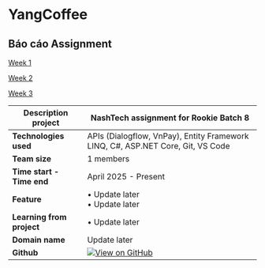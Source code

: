 # YangCoffee

## Báo cáo Assignment
[Week 1](https://www.youtube.com/watch?v=Jeq3mV-W0dM)

[Week 2](https://youtu.be/h1BrfNP_fvo)

[Week 3](https://youtu.be/-243bAuzXCk)

| **Description project**   | NashTech assignment for Rookie Batch 8 |
| ------------------------- | ----------------------------------------------------------------------------------------------------------------------------------------------------------------------------------------------------------------------------------------------------------------------------------------------------------------------------------------------------------- |
| **Technologies used**     | APIs (Dialogflow, VnPay), Entity Framework LINQ, C#, ASP.NET Core, Git, VS Code |                                                                                                                                                                                                                                                                                            
| **Team size**             | 1 members |                                                                                                                                                                                                                                                                                                                                      
| **Time start - Time end** | April 2025 - Present  |                                                                                                                                                                                                                                                                                                                                    
| **Feature**        | • Update later <br>  • Update later|                                                                                                                                                                   
| **Learning from project** | • Update later |      
| **Domain name**           | Update later |  
| **Github**                | [![View on GitHub](https://img.shields.io/badge/GitHub-View_on_GitHub-blue?logo=GitHub)](https://github.com/YangTris/YangCoffee)  |                                                                                                                                                                                                                         
                                                                                                                                                                                                                                                                                                                                                

